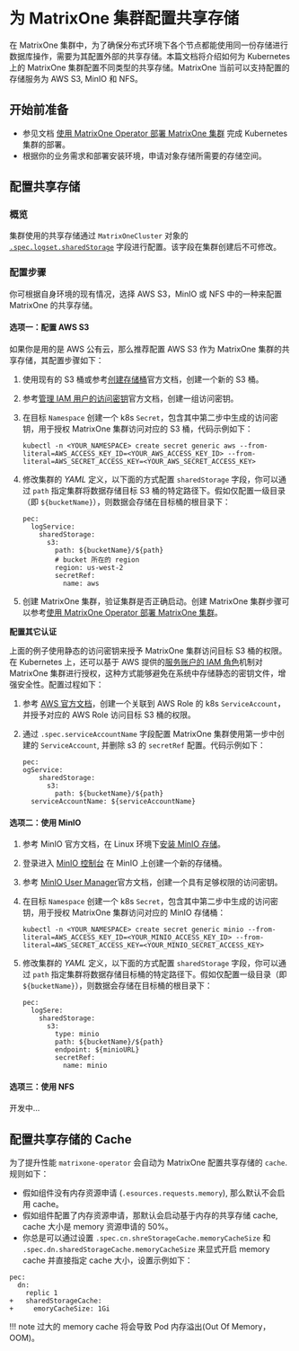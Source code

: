# 为 MatrixOne 集群配置共享存储

在 MatrixOne 集群中，为了确保分布式环境下各个节点都能使用同一份存储进行数据库操作，需要为其配置外部的共享存储。本篇文档将介绍如何为 Kubernetes 上的 MatrixOne 集群配置不同类型的共享存储。MatrixOne 当前可以支持配置的存储服务为 AWS S3, MinIO 和 NFS。

## 开始前准备

- 参见文档 [使用 MatrixOne Operator 部署 MatrixOne 集群](get-started.md) 完成 Kubernetes 集群的部署。
- 根据你的业务需求和部署安装环境，申请对象存储所需要的存储空间。

## 配置共享存储

### 概览

集群使用的共享存储通过 `MatrixOneCluster` 对象的 [`.spec.logset.sharedStorage`](https://github.com/matrixorigin/matrixone-operator/blob/main/docs/reference/api-reference.md#sharedstorageprovider) 字段进行配置。该字段在集群创建后不可修改。

### 配置步骤

你可根据自身环境的现有情况，选择 AWS S3，MinIO 或 NFS 中的一种来配置 MatrixOne 的共享存储。

#### 选项一：配置 AWS S3

如果你是用的是 AWS 公有云，那么推荐配置 AWS S3 作为 MatrixOne 集群的共享存储，其配置步骤如下：

1. 使用现有的 S3 桶或参考[创建存储桶](https://docs.aws.amazon.com/zh_cn/AmazonS3/latest/userguide/create-bucket-overview.html)官方文档，创建一个新的 S3 桶。
2. 参考[管理 IAM 用户的访问密钥](https://docs.aws.amazon.com/zh_cn/IAM/latest/UserGuide/id_credentials_access-keys.html)官方文档，创建一组访问密钥。
3. 在目标 `Namespace` 创建一个 k8s `Secret`，包含其中第二步中生成的访问密钥，用于授权 MatrixOne 集群访问对应的 S3 桶，代码示例如下：

    ```
    kubectl -n <YOUR_NAMESPACE> create secret generic aws --from-literal=AWS_ACCESS_KEY_ID=<YOUR_AWS_ACCESS_KEY_ID> --from-literal=AWS_SECRET_ACCESS_KEY=<YOUR_AWS_SECRET_ACCESS_KEY>
    ```

4. 修改集群的 *YAML* 定义，以下面的方式配置 `sharedStorage` 字段，你可以通过 `path` 指定集群将数据存储目标 S3 桶的特定路径下。假如仅配置一级目录（即 `${bucketName}`），则数据会存储在目标桶的根目录下：

    ```
    pec:
      logService:
        sharedStorage:
          s3:
            path: ${bucketName}/${path}
            # bucket 所在的 region
            region: us-west-2
            secretRef:
              name: aws
    ```

5. 创建 MatrixOne 集群，验证集群是否正确启动。创建 MatrixOne 集群步骤可以参考[使用 MatrixOne Operator 部署 MatrixOne 集群](get-started.md)。

**配置其它认证**

上面的例子使用静态的访问密钥来授予 MatrixOne 集群访问目标 S3 桶的权限。在 Kubernetes 上，还可以基于 AWS 提供的[服务账户的 IAM 角色](https://docs.aws.amazon.com/zh_cn/eks/latest/userguide/iam-roles-for-service-accounts.html)机制对 MatrixOne 集群进行授权，这种方式能够避免在系统中存储静态的密钥文件，增强安全性。配置过程如下：

1. 参考 [AWS 官方文档](https://docs.aws.amazon.com/zh_cn/eks/latest/userguide/associate-service-account-role.html)，创建一个关联到 AWS Role 的 k8s `ServiceAccount`，并授予对应的 AWS Role 访问目标 S3 桶的权限。
2. 通过 `.spec.serviceAccountName` 字段配置 MatrixOne 集群使用第一步中创建的 `ServiceAccount`, 并删除 s3 的 `secretRef` 配置。代码示例如下：

    ```
    pec:
    ogService:
        sharedStorage:
          s3:
            path: ${bucketName}/${path}
      serviceAccountName: ${serviceAccountName}
    ```

#### 选项二：使用 MinIO

1. 参考 MinIO 官方文档，在 Linux 环境下[安装 MinIO 存储](https://min.io/docs/minio/linux/index.html)。
2. 登录进入 [MinIO 控制台](https://min.io/docs/minio/linux/administration/minio-console.html) 在 MinIO 上创建一个新的存储桶。
3. 参考 [MinIO User Manager](https://min.io/docs/minio/linux/administration/identity-access-management/minio-user-management.html)官方文档，创建一个具有足够权限的访问密钥。

4. 在目标 `Namespace` 创建一个 k8s `Secret`，包含其中第二步中生成的访问密钥，用于授权 MatrixOne 集群访问对应的 MinIO 存储桶：

    ```
    kubectl -n <YOUR_NAMESPACE> create secret generic minio --from-literal=AWS_ACCESS_KEY_ID=<YOUR_MINIO_ACCESS_KEY_ID> --from-literal=AWS_SECRET_ACCESS_KEY=<YOUR_MINIO_SECRET_ACCESS_KEY>
    ```

5. 修改集群的 *YAML* 定义，以下面的方式配置 `sharedStorage` 字段，你可以通过 `path` 指定集群将数据存储目标桶的特定路径下。假如仅配置一级目录（即 `${bucketName}`），则数据会存储在目标桶的根目录下：

    ```
    pec:
      logSere:
        sharedStorage:
          s3:
            type: minio
            path: ${bucketName}/${path}
            endpoint: ${minioURL}
            secretRef:
              name: minio
    ```

#### 选项三：使用 NFS

开发中...

## 配置共享存储的 Cache

为了提升性能 `matrixone-operator` 会自动为 MatrixOne 配置共享存储的 `cache`. 规则如下：

- 假如组件没有内存资源申请 (`.esources.requests.memory`), 那么默认不会启用 cache。
- 假如组件配置了内存资源申请，那默认会启动基于内存的共享存储 cache, cache 大小是 memory 资源申请的 50%。
- 你总是可以通过设置 `.spec.cn.shreStorageCache.memoryCacheSize` 和 `.spec.dn.sharedStorageCache.memoryCacheSize` 来显式开启 memory cache 并直接指定 cache 大小，设置示例如下：

```
pec:
  dn:
    replic 1
+   sharedStorageCache:
+     emoryCacheSize: 1Gi
```

!!! note
    过大的 memory cache 将会导致 Pod 内存溢出(Out Of Memory，OOM)。

